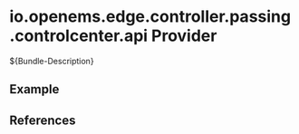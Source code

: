 # io.openems.edge.controller.passing.controlcenter.api Provider

${Bundle-Description}

## Example

## References

